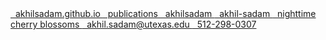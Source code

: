 
<div class="link-row link-section">
<a href="https://akhilsadam.github.io">
<i class="fa fa-globe" aria-hidden="true"></i>
&nbsp;
akhilsadam.github.io
</a>
<a href="https://scholar.google.com/citations?user=6G9FVRgAAAAJ&hl=en">
<i class="fa fa-bars" aria-hidden="true"></i>
&nbsp;
publications
</a>
<a href="https://github.com/akhilsadam">
<i class="fa fa-github" aria-hidden="true"></i>
&nbsp;
akhilsadam
</a>
<a href="https://www.linkedin.com/in/akhil-sadam">
<i class="fa fa-linkedin" aria-hidden="true"></i>
&nbsp;
akhil-sadam
</a>
<a href="https://soundcloud.com/nighttimecherryblossoms">
<i class="fa fa-soundcloud" aria-hidden="true"></i>
&nbsp;
nighttime cherry blossoms
</a>
<a href="akhil.sadam@utexas.edu">
<i class="fa fa-envelope" aria-hidden="true"></i>
&nbsp;
akhil.sadam@utexas.edu
</a>
<a href="512-298-0307">
<i class="fa fa-exchange" aria-hidden="true"></i>
&nbsp;
512-298-0307
</a>
</div>
